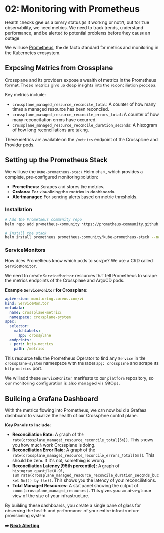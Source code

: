 # 02: Monitoring with Prometheus

Health checks give us a binary status (is it working or not?), but for true observability, we need metrics. We need to track trends, understand performance, and be alerted to potential problems before they cause an outage.

We will use [Prometheus](https://prometheus.io/), the de facto standard for metrics and monitoring in the Kubernetes ecosystem.

## Exposing Metrics from Crossplane

Crossplane and its providers expose a wealth of metrics in the Prometheus format. These metrics give us deep insights into the reconciliation process.

Key metrics include:

-   `crossplane_managed_resource_reconcile_total`: A counter of how many times a managed resource has been reconciled.
-   `crossplane_managed_resource_reconcile_errors_total`: A counter of how many reconciliation errors have occurred.
-   `crossplane_managed_resource_reconcile_duration_seconds`: A histogram of how long reconciliations are taking.

These metrics are available on the `/metrics` endpoint of the Crossplane and Provider pods.

## Setting up the Prometheus Stack

We will use the `kube-prometheus-stack` Helm chart, which provides a complete, pre-configured monitoring solution:

-   **Prometheus:** Scrapes and stores the metrics.
-   **Grafana:** For visualizing the metrics in dashboards.
-   **Alertmanager:** For sending alerts based on metric thresholds.

### Installation

```bash
# Add the Prometheus community repo
helm repo add prometheus-community https://prometheus-community.github.io/helm-charts

# Install the stack
helm install prometheus prometheus-community/kube-prometheus-stack --namespace monitoring --create-namespace
```

### ServiceMonitors

How does Prometheus know which pods to scrape? We use a CRD called `ServiceMonitor`.

We need to create `ServiceMonitor` resources that tell Prometheus to scrape the metrics endpoints of the Crossplane and ArgoCD pods.

**Example `ServiceMonitor` for Crossplane:**

```yaml
apiVersion: monitoring.coreos.com/v1
kind: ServiceMonitor
metadata:
  name: crossplane-metrics
  namespace: crossplane-system
spec:
  selector:
    matchLabels:
      app: crossplane
  endpoints:
  - port: http-metrics
    path: /metrics
```

This resource tells the Prometheus Operator to find any `Service` in the `crossplane-system` namespace with the label `app: crossplane` and scrape its `http-metrics` port.

We will add these `ServiceMonitor` manifests to our `platform` repository, so our monitoring configuration is also managed via GitOps.

## Building a Grafana Dashboard

With the metrics flowing into Prometheus, we can now build a Grafana dashboard to visualize the health of our Crossplane control plane.

**Key Panels to Include:**

-   **Reconciliation Rate:** A graph of the `rate(crossplane_managed_resource_reconcile_total[5m])`. This shows you how much work Crossplane is doing.
-   **Reconciliation Error Rate:** A graph of the `rate(crossplane_managed_resource_reconcile_errors_total[5m])`. This should be zero. If it's not, something is wrong.
-   **Reconciliation Latency (95th percentile):** A graph of `histogram_quantile(0.95, sum(rate(crossplane_managed_resource_reconcile_duration_seconds_bucket[5m])) by (le))`. This shows you the latency of your reconciliations.
-   **Total Managed Resources:** A stat panel showing the output of `count(crossplane_managed_resources)`. This gives you an at-a-glance view of the size of your infrastructure.

By building these dashboards, you create a single pane of glass for observing the health and performance of your entire infrastructure provisioning system.

**➡️ [Next: Alerting](./03-alerting.md)**
